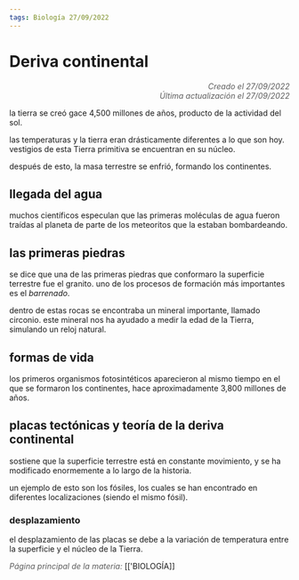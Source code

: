 ```yaml
---
tags: Biología 27/09/2022
---
```


# Deriva continental
<div style="text-align: right; opacity: 0.7; font-style: italic;">Creado el 27/09/2022</div>
<div style="text-align: right; opacity: 0.7; font-style: italic;">Última actualización el 27/09/2022</div>

la tierra se creó gace 4,500 millones de años, producto de la actividad del sol.

las temperaturas y la tierra eran drásticamente diferentes a lo que son hoy.
vestigios de esta Tierra primitiva se encuentran en su núcleo.

después de esto, la masa terrestre se enfrió, formando los continentes.

## llegada del agua
muchos científicos especulan que las primeras moléculas de agua fueron traídas al planeta de parte de los meteoritos que la estaban bombardeando.

## las primeras piedras
se dice que una de las primeras piedras que conformaro la superficie terrestre fue el granito.
uno de los procesos de formación más importantes es el *barrenado*.

dentro de estas rocas se encontraba un mineral importante, llamado circonio. este mineral nos ha ayudado a medir la edad de la Tierra, simulando un reloj natural.

## formas de vida
los primeros organismos fotosintéticos aparecieron al mismo tiempo en el que se formaron los continentes, hace aproximadamente 3,800 millones de años.

## placas tectónicas y teoría de la deriva continental
sostiene que la superficie terrestre está en constante movimiento, y se ha modificado enormemente a lo largo de la historia.

un ejemplo de esto son los fósiles, los cuales se han encontrado en diferentes localizaciones (siendo el mismo fósil).

### desplazamiento
el desplazamiento de las placas se debe a la variación de temperatura entre la superficie y el núcleo de la Tierra.

<span style="opacity: 0.7; font-style: italic;">Página principal de la materia:</span> [['BIOLOGÍA]]